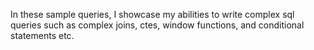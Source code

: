 In these sample queries, I showcase my abilities to write complex sql queries such as complex joins, ctes, window functions, and conditional statements etc.